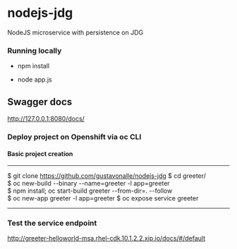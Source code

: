 # nodejs-jdg
NodeJS microservice with persistence on JDG


### Running locally 
* npm install

* node app.js

## Swagger docs
http://127.0.0.1:8080/docs/

### Deploy project on Openshift via oc CLI

#### Basic project creation

----
$ git clone https://github.com/gustavonalle/nodejs-jdg 
$ cd greeter/  
$ oc new-build --binary --name=greeter -l app=greeter  
$ npm install; oc start-build greeter --from-dir=. --follow  
$ oc new-app greeter -l app=greeter
$ oc expose service greeter 

----

### Test the service endpoint

http://greeter-helloworld-msa.rhel-cdk.10.1.2.2.xip.io/docs/#/default

